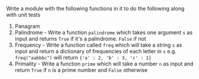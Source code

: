 Write a module with the following functions in it to do the following along with unit tests

1. Panagram 
2. Palindrome - Write a function `palindrome` which takes one argument `s` as input and returns `True` if it's a palindrome. `False` if not
3. Frequency - Write a function called `freq` which will take a string `s` as input and return a dictionary of frequencies of each letter in `s` e.g. `freq("aabbbc")` will return `{'a' : 2, 'b' : 3, 'c' : 1}`
4. Primality - Write a function `prime` which will take a number `n` as input and return `True` if `n` is a prime number and `False` otherwise

